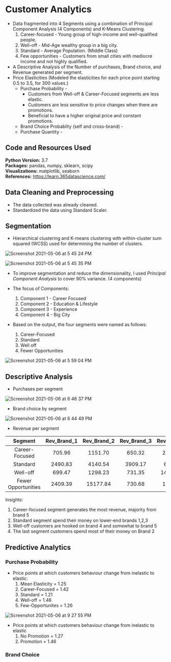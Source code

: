 # Customer Analytics

* Data fragmented into 4 Segments using a combination of Principal Component Analysis (4 Components) and K-Means Clustering.
  1. Career-focused - Young group of high-income and well-qualified people.
  2. Well-off - Mid-Age wealthy group in a big city.
  3. Standard - Average Population. (Middle Class)
  4. Few opportunities - Customers from small cities with mediocre income and not highly qualified.   
* A Descriptive Analysis of the Number of purchases, Brand choice, and Revenue generated per segment.
* Price Elasticities (Modeled the elasticities for each price point starting 0.5 to 3.5, for 300 values.)
  * Purchase Probability - 
    * Customers from Well-off & Career-Focused segments are less elastic.
    * Customers are less sensitive to price changes when there are promotions.
    * Beneficial to have a higher original price and constant promotions.
  * Brand Choice Probablity (self and cross-brand) - 
  * Purchase Quantity -


## Code and Resources Used 
**Python Version:** 3.7  
**Packages:** pandas, numpy, sklearn, scipy  
**Visualizations:** matplotlib, seaborn   
**References:** https://learn.365datascience.com/

## Data Cleaning and Preprocessing
* The data collected was already cleaned.
* Standardized the data using Standard Scaler.

## Segmentation

* Hierarchical clustering and K-means clustering with within-cluster sum squared (WCSS) used for determining the number of clusters.

![Screenshot 2021-05-06 at 5 45 24 PM](https://user-images.githubusercontent.com/39771193/117369432-e7105e80-ae92-11eb-9d11-c09a92311232.png)

![Screenshot 2021-05-06 at 5 45 35 PM](https://user-images.githubusercontent.com/39771193/117369426-e4156e00-ae92-11eb-83bf-4bfd623ae143.png)

* To improve segmentation and reduce the dimensionality, I used *Principal Component Analysis* to cover 90% variance. (4 components)
* The focus of Components:
  1. Component 1 - Career Focused
  2. Component 2 - Education & Lifestyle
  3. Component 3 - Experience
  4. Component 4 - Big City 

* Based on the output, the four segments were named as follows:
  1. Career-Focused
  2. Standard
  3. Well off
  4. Fewer Opportunities

![Screenshot 2021-05-06 at 5 59 04 PM](https://user-images.githubusercontent.com/39771193/117370678-c21ceb00-ae94-11eb-99f8-b423e1988629.png)


## Descriptive Analysis 

* Purchases per segment

![Screenshot 2021-05-06 at 6 46 37 PM](https://user-images.githubusercontent.com/39771193/117374574-66a22b80-ae9b-11eb-8f50-196356992ae9.png)

* Brand choice by segment

![Screenshot 2021-05-06 at 6 44 49 PM](https://user-images.githubusercontent.com/39771193/117374447-2642ad80-ae9b-11eb-8642-2d6fb74d8481.png)

* Revenue per segment

|       Segment       | Rev_Brand_1 | Rev_Brand_2 | Rev_Brand_3 | Rev_Brand_4 | Rev_Brand_5 | Total_Revenue | Seg_proportions |
|:-------------------:|:-----------:|:-----------:|:-----------:|:-----------:|:-----------:|:-------------:|:---------------:|
|    Career-Focused   |    705.96   |   1151.70   |    650.32   |   2301.70   |   20251.43  |    25061.11   |      0.212      |
|       Standard      |   2490.83   |   4140.54   |   3909.17   |    628.74   |   1479.29   |    12648.57   |      0.186      |
|       Well-off      |    699.47   |   1298.23   |    731.35   |   14185.57  |   5509.69   |    22424.31   |      0.196      |
| Fewer Opportunities |   2409.39   |   15177.84  |    730.68   |   1924.09   |   2380.59   |    22622.59   |      0.406      |

Insights:
  1. Career-focused segment generates the most revenue, majority from brand 5
  2. Standard segment spend their money on lower-end brands 1,2,3
  3. Well-off customers are hooked on brand 4 and somewhat to brand 5
  4. The last segment customers spend most of their money on Brand 2

## Predictive Analytics

### Purchase Probability

* Price points at which customers behaviour change from inelastic to elastic:
    1. Mean Elasticity = 1.25
    2. Career-Focused = 1.42
    3. Standard = 1.21
    4. Well-off = 1.46
    5. Few-Opportunites = 1.26
   
![Screenshot 2021-05-06 at 9 27 55 PM](https://user-images.githubusercontent.com/39771193/117384881-ee933000-aeb1-11eb-9160-caa20cbfe295.png)

* Price points at which customers behaviour change from inelastic to elastic
  1. No Promotion = 1.27
  2. Promotion = 1.46

### Brand Choice
